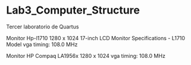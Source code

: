 # Lab3_Computer_Structure
Tercer laboratorio de Quartus 


Monitor Hp-l1710
1280 x 1024
17-inch LCD Monitor Specifications - L1710 Model
vga timing: 108.0 MHz


Monitor HP Compaq LA1956x
1280 x 1024
vga timing: 108.0 MHz
